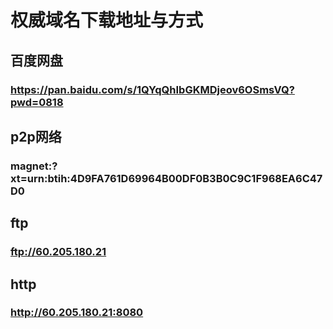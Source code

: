 # 权威域名下载地址与方式
## 百度网盘
### https://pan.baidu.com/s/1QYqQhIbGKMDjeov6OSmsVQ?pwd=0818
## p2p网络
### magnet:?xt=urn:btih:4D9FA761D69964B00DF0B3B0C9C1F968EA6C47D0
## ftp
### ftp://60.205.180.21
## http
### http://60.205.180.21:8080
